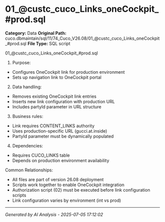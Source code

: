 # 01_@custc_cuco_Links_oneCockpit_#prod.sql

**Category:** Data
**Original Path:** cuco.dbmaintain/sql/11/74_Cuco_V26.08/01_@custc_cuco_Links_oneCockpit_#prod.sql
**File Type:** SQL script

01_@custc_cuco_Links_oneCockpit_#prod.sql
1. Purpose:
- Configures OneCockpit link for production environment
- Sets up navigation link to OneCockpit portal

2. Data handling:
- Removes existing OneCockpit link entries
- Inserts new link configuration with production URL
- Includes partyId parameter in URL structure

3. Business rules:
- Link requires CONTENT_LINKS authority
- Uses production-specific URL (gucci.at.inside)
- PartyId parameter must be dynamically populated

4. Dependencies:
- Requires CUCO_LINKS table
- Depends on production environment availability

Common Relationships:
- All files are part of version 26.08 deployment
- Scripts work together to enable OneCockpit integration
- Authorization script (02) must be executed before link configuration scripts
- Link configuration varies by environment (int vs prod)

---
*Generated by AI Analysis - 2025-07-05 17:12:02*
